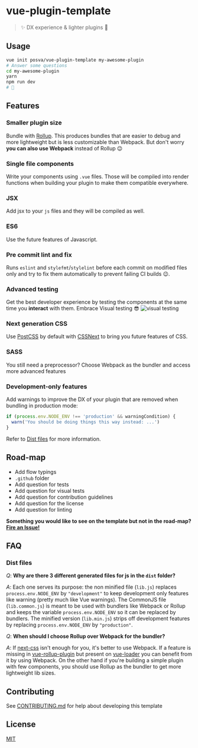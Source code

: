 # vue-plugin-template

> ✨ DX experience & lighter plugins 🚀


## Usage

```bash
vue init posva/vue-plugin-template my-awesome-plugin
# Answer some questions
cd my-awesome-plugin
yarn
npm run dev
# 🎉
```

## Features

### Smaller plugin size
Bundle with [Rollup](https://github.com/rollup/rollup). This produces bundles
that are easier to debug and more lightweight but is less customizable than
Webpack. But don't worry **you can also use Webpack** instead of Rollup 😉

### Single file components
Write your components using `.vue` files. Those will be compiled into render
functions when building your plugin to make them compatible everywhere.

### JSX
Add jsx to your `js` files and they will be compiled as well.

### ES6
Use the future features of Javascript.

### Pre commit lint and fix
Runs `eslint` and `stylefmt`/`stylelint` before each commit on modified files
only and try to fix them automatically to prevent failing CI builds 😉.

### Advanced testing
Get the best developer experience by testing the components at the same
time you **interact** with them.
Embrace Visual testing 😎
![visual testing](https://cloud.githubusercontent.com/assets/664177/21402771/504f94de-c7ba-11e6-9b10-3c9833a7e316.gif)

### Next generation CSS
Use [PostCSS](http://postcss.org/) by default with [CSSNext](http://cssnext.io/)
to bring you future features of CSS.

### SASS
You still need a preprocessor? Choose Webpack as the bundler and access more
advanced features

### Development-only features
Add warnings to improve the DX of your plugin that are removed when bundling in
production mode:

```js
if (process.env.NODE_ENV !== 'production' && warningCondition) {
  warn('You should be doing things this way instead: ...')
}
```
Refer to [Dist files](#dist-files) for more information.

## Road-map

- Add flow typings
- `.github` folder
- Add question for tests
- Add question for visual tests
- Add question for contribution guidelines 
- Add question for the license
- Add question for linting

**Something you would like to see on the template but not in the
road-map?
[Fire an Issue!](https://github.com/posva/vue-plugin-template/issues/new)**

## FAQ

### Dist files

_Q_: **Why are there 3 different generated files for js in the `dist` folder?**

_A_: Each one serves its purpose: the non minified file (`lib.js`) replaces `process.env.NODE_ENV` by `"development"` to keep development only features like warning (pretty much like Vue warnings). The CommonJS file (`lib.common.js`) is meant to be used with bundlers like Webpack or Rollup and keeps the variable `process.env.NODE_ENV` so it can be replaced by bundlers. The minified version (`lib.min.js`) strips off development features by replacing `process.env.NODE_ENV` by `"production"`.

_Q_: **When should I choose Rollup over Webpack for the bundler?**

_A_: If [next-css](http://cssnext.io/) isn't enough for you, it's better to use
Webpack. If a feature is missing
in [vue-rollup-plugin](https://github.com/vuejs/rollup-plugin-vue) but present
on [vue-loader](https://github.com/vuejs/vue-loader/) you can benefit from it by
using Webpack. On the other hand if you're building a simple plugin with few
components, you should use Rollup as the bundler to get more lightweight lib
sizes.

## Contributing


See [CONTRIBUTING.md](CONTRIBUTING.md) for help about developing this template

## License

[MIT](http://opensource.org/licenses/MIT)
